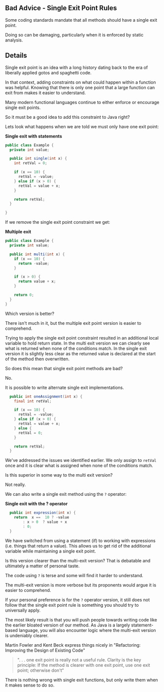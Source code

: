 ## Bad Advice - Single Exit Point Rules

Some coding standards mandate that all methods should have a single exit point.

Doing so can be damaging, particularly when it is enforced by static analysis.

## Details

Single exit point is an idea with a long history dating back to the era of liberally applied gotos and spaghetti code.

In that context, adding constraints on what could happen within a function was helpful. Knowing that there is only one point that a large function can exit from makes it easier to understand.

Many modern functional languages continue to either enforce or encourage single exit points.

So it must be a good idea to add this constraint to Java right?

Lets look what happens when we are told we must only have one exit point:

**Single exit with statements**
```java
public class Example {
  private int value;

  public int single(int x) {
    int retVal = 0;

    if (x == 10) {
      retVal = -value;
    } else if (x > 0) {
      retVal = value + x;
    }

    return retVal;
  }

}
```

If we remove the single exit point constraint we get:

**Multiple exit**
```java
public class Example {
  private int value;

  public int multi(int x) {
    if (x == 10) {
      return -value;
    }

    if (x > 0) {
      return value + x;
    }

    return 0;
  }
}
```

Which version is better?

There isn't much in it, but the multiple exit point version is easier to comprehend.

Trying to apply the single exit point constraint resulted in an additional local variable to hold return state. In the multi exit version we can clearly see what is returned when none of the conditions match. In the single exit version it is slightly less clear as the returned value is declared at the start of the method then overwritten.

So does this mean that single exit point methods are bad?

No.

It is possible to write alternate single exit implementations.

```java
  public int oneAssignment(int x) {
    final int retVal;

    if (x == 10) {
      retVal = -value;
    } else if (x > 0) {
      retVal = value + x;
    } else {
      retVal = 0;
    }

    return retVal;
  }
```

We've addressed the issues we identified earlier. We only assign to `retVal` once and it is clear what is assigned when none of the conditions match.

Is this superior in some way to the multi exit version?

Not really.

We can also write a single exit method using the `?` operator:

**Single exit with the ? operator**
```java
  public int expression(int x) {
    return  x ==  10 ? -value
        : x > 0  ? value + x
        : 0;
  }
```

We have switched from using a statement (if) to working with expressions (i.e. things that return a value). This allows us to get rid of the additional variable while maintaining a single exit point.

Is this version clearer than the multi-exit version? That is debatable and ultimately a matter of personal taste.

The code using `?`  is terse and some will find it harder to understand.

The multi-exit version is more verbose but its proponents would argue it is easier to comprehend.

If your personal preference is for the `?` operator version, it still does not follow that the single exit point rule is something you should try to universally apply.

The most likely result is that you will push people towards writing code like the earlier bloated version of our method. As Java is a largely statement-based language, you will also encounter logic where the multi-exit version is undeniably clearer.

Martin Fowler and Kent Beck express things nicely in "Refactoring: Improving the Design of Existing Code"

> ". . . one exit point is really not a useful rule. Clarity is the key principle: If the method is clearer with one exit point, use one exit point; otherwise don't"

There is nothing wrong with single exit functions, but only write them when it makes sense to do so.
